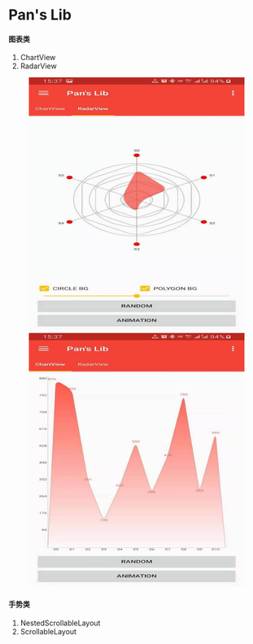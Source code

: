 # Pan's Lib

#### 图表类
1. ChartView
2. RadarView

<figure class="half">
<img src="https://github.com/panch1993/My-Library/blob/master/img/WechatIMG139.jpeg" height="500" width="1028" >
<img src="https://github.com/panch1993/My-Library/blob/master/img/WechatIMG140.jpeg" height="500" width="1028" >
 </figure>
 
#### 手势类
1. NestedScrollableLayout
2. ScrollableLayout